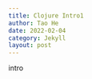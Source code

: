 ```yaml
---
title: Clojure Intro1
author: Tao He
date: 2022-02-04
category: Jekyll
layout: post
---
```


intro



